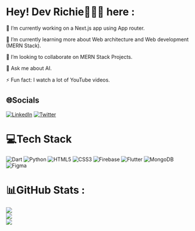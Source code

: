 # Hey! Dev Richie👨🏽‍💻 here :
🔭 I’m currently working on a Next.js app using App router.

🌱 I’m currently learning more about Web architecture and Web development (MERN Stack).

👯 I’m looking to collaborate on MERN Stack Projects.

💬 Ask me about AI. 

⚡ Fun fact: I watch a lot of YouTube videos.


## 🌐Socials
[![LinkedIn](https://img.shields.io/badge/LinkedIn-%230077B5.svg?logo=linkedin&logoColor=white)](https://linkedin.com/in/richmond-kafui-gakpetor-b850a1157) [![Twitter](https://img.shields.io/badge/Twitter-%231DA1F2.svg?logo=Twitter&logoColor=white)](https://twitter.com/@_vision_richie) 

# 💻Tech Stack
![Dart](https://img.shields.io/badge/dart-%230175C2.svg?style=flat&logo=dart&logoColor=white) ![Python](https://img.shields.io/badge/python-3670A0?style=flat&logo=python&logoColor=ffdd54) ![HTML5](https://img.shields.io/badge/html5-%23E34F26.svg?style=flat&logo=html5&logoColor=white) ![CSS3](https://img.shields.io/badge/css3-%231572B6.svg?style=flat&logo=css3&logoColor=white) ![Firebase](https://img.shields.io/badge/firebase-%23039BE5.svg?style=flat&logo=firebase) ![Flutter](https://img.shields.io/badge/Flutter-%2302569B.svg?style=flat&logo=Flutter&logoColor=white) ![MongoDB](https://img.shields.io/badge/MongoDB-%234ea94b.svg?style=flat&logo=mongodb&logoColor=white) 	![Figma](https://img.shields.io/badge/figma-%23F24E1E.svg?style=flat&logo=figma&logoColor=white)
# 📊GitHub Stats :
![](https://github-readme-stats.vercel.app/api?username=richmond-gakpetor&theme=vision-friendly-dark&hide_border=true&include_all_commits=false&count_private=false)<br/>
![](https://github-readme-streak-stats.herokuapp.com/?user=richmond-gakpetor&theme=vision-friendly-dark&hide_border=true)<br/>
![](https://github-readme-stats.vercel.app/api/top-langs/?username=richmond-gakpetor&theme=vision-friendly-dark&hide_border=true&include_all_commits=false&count_private=false&layout=compact)
